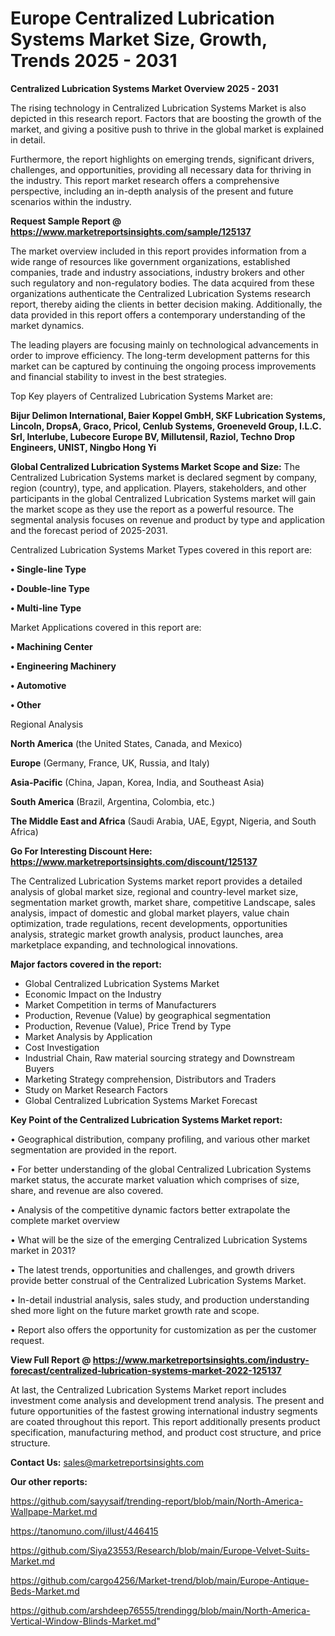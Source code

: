  # Europe Centralized Lubrication Systems Market Size, Growth, Trends 2025 - 2031

<Strong> Centralized Lubrication Systems Market Overview 2025 - 2031</strong>

The rising technology in Centralized Lubrication Systems Market is also depicted in this research report. Factors that are boosting the growth of the market, and giving a positive push to thrive in the global market is explained in detail.

Furthermore, the report highlights on emerging trends, significant drivers, challenges, and opportunities, providing all necessary data for thriving in the industry. This report market research offers a comprehensive perspective, including an in-depth analysis of the present and future scenarios within the industry.

<strong>Request Sample Report @ <a href=https://www.marketreportsinsights.com/sample/125137>https://www.marketreportsinsights.com/sample/125137</a></strong>

The market overview included in this report provides information from a wide range of resources like government organizations, established companies, trade and industry associations, industry brokers and other such regulatory and non-regulatory bodies. The data acquired from these organizations authenticate the Centralized Lubrication Systems research report, thereby aiding the clients in better decision making. Additionally, the data provided in this report offers a contemporary understanding of the market dynamics.

The leading players are focusing mainly on technological advancements in order to improve efficiency. The long-term development patterns for this market can be captured by continuing the ongoing process improvements and financial stability to invest in the best strategies.

Top Key players of Centralized Lubrication Systems Market are:

<strong>Bijur Delimon International, Baier Koppel GmbH, SKF Lubrication Systems, Lincoln, DropsA, Graco, Pricol, Cenlub Systems, Groeneveld Group, I.L.C. Srl, Interlube, Lubecore Europe BV, Millutensil, Raziol, Techno Drop Engineers, UNIST, Ningbo Hong Yi</strong>

<strong><b>Global Centralized Lubrication Systems Market Scope and Size:</b></strong>
The Centralized Lubrication Systems market is declared segment by company, region (country), type, and application. Players, stakeholders, and other participants in the global Centralized Lubrication Systems market will gain the market scope as they use the report as a powerful resource. The segmental analysis focuses on revenue and product by type and application and the forecast period of 2025-2031.

Centralized Lubrication Systems Market Types covered in this report are:

<strong>• Single-line Type

• Double-line Type

• Multi-line Type</strong>

Market Applications covered in this report are:

<strong>• Machining Center

• Engineering Machinery

• Automotive

• Other</strong> 

Regional Analysis

<strong>North America</strong> (the United States, Canada, and Mexico)

<strong>Europe</strong> (Germany, France, UK, Russia, and Italy)

<strong>Asia-Pacific</strong> (China, Japan, Korea, India, and Southeast Asia)

<strong>South America</strong> (Brazil, Argentina, Colombia, etc.)

<strong>The Middle East and Africa</strong> (Saudi Arabia, UAE, Egypt, Nigeria, and South Africa)

<strong>Go For Interesting Discount Here: <a href=https://www.marketreportsinsights.com/discount/125137>https://www.marketreportsinsights.com/discount/125137</a></strong>

The Centralized Lubrication Systems market report provides a detailed analysis of global market size, regional and country-level market size, segmentation market growth, market share, competitive Landscape, sales analysis, impact of domestic and global market players, value chain optimization, trade regulations, recent developments, opportunities analysis, strategic market growth analysis, product launches, area marketplace expanding, and technological innovations.

<strong><b>Major factors covered in the report:</b></strong>
<ul>
  <li>Global Centralized Lubrication Systems Market </li>
  <li>Economic Impact on the Industry</li>
  <li>Market Competition in terms of Manufacturers</li>
  <li>Production, Revenue (Value) by geographical segmentation</li>
  <li>Production, Revenue (Value), Price Trend by Type</li>
  <li>Market Analysis by Application</li>
  <li>Cost Investigation</li>
  <li>Industrial Chain, Raw material sourcing strategy and Downstream Buyers</li>
  <li>Marketing Strategy comprehension, Distributors and Traders</li>
  <li>Study on Market Research Factors</li>
  <li>Global Centralized Lubrication Systems Market Forecast</li>
</ul>

<strong><b>Key Point of the Centralized Lubrication Systems Market report:</b></strong>

• Geographical distribution, company profiling, and various other market segmentation are provided in the report.

• For better understanding of the global Centralized Lubrication Systems market status, the accurate market valuation which comprises of size, share, and revenue are also covered.

• Analysis of the competitive dynamic factors better extrapolate the complete market overview

• What will be the size of the emerging Centralized Lubrication Systems market in 2031?

• The latest trends, opportunities and challenges, and growth drivers provide better construal of the Centralized Lubrication Systems Market.

• In-detail industrial analysis, sales study, and production understanding shed more light on the future market growth rate and scope.

• Report also offers the opportunity for customization as per the customer request.

<strong><b>View Full Report @ <a href=https://www.marketreportsinsights.com/industry-forecast/centralized-lubrication-systems-market-2022-125137>https://www.marketreportsinsights.com/industry-forecast/centralized-lubrication-systems-market-2022-125137</a></b></strong>


At last, the Centralized Lubrication Systems Market report includes investment come analysis and development trend analysis. The present and future opportunities of the fastest growing international industry segments are coated throughout this report. This report additionally presents product specification, manufacturing method, and product cost structure, and price structure.

<strong>Contact Us:</strong>
sales@marketreportsinsights.com

<strong>Our other reports:</strong>

<a href=https://github.com/sayysaif/trending-report/blob/main/North-America-Wallpape-Market.md>https://github.com/sayysaif/trending-report/blob/main/North-America-Wallpape-Market.md</a>

<a href=https://tanomuno.com/illust/446415>https://tanomuno.com/illust/446415</a>

<a href=https://github.com/Siya23553/Research/blob/main/Europe-Velvet-Suits-Market.md>https://github.com/Siya23553/Research/blob/main/Europe-Velvet-Suits-Market.md</a>

<a href=https://github.com/cargo4256/Market-trend/blob/main/Europe-Antique-Beds-Market.md>https://github.com/cargo4256/Market-trend/blob/main/Europe-Antique-Beds-Market.md</a>

<a href=https://github.com/arshdeep76555/trendingg/blob/main/North-America-Vertical-Window-Blinds-Market.md>https://github.com/arshdeep76555/trendingg/blob/main/North-America-Vertical-Window-Blinds-Market.md</a>"
